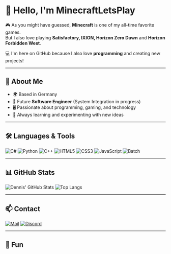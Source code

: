 # 👋 Hello, I'm MinecraftLetsPlay

🎮 As you might have guessed, **Minecraft** is one of my all-time favorite games.  
But I also love playing **Satisfactory, IXION, Horizon Zero Dawn** and **Horizon Forbidden West**.  

💻 I'm here on GitHub because I also love **programming** and creating new projects!  

---

## 🚀 About Me
- 🌍 Based in Germany  
- 🔧 Future **Software Engineer** (System Integration in progress)  
- 🖥️ Passionate about programming, gaming, and technology  
- 🧩 Always learning and experimenting with new ideas  

---

## 🛠️ Languages & Tools
![C#](https://img.shields.io/badge/C%23-239120?style=for-the-badge&logo=c-sharp&logoColor=white)
![Python](https://img.shields.io/badge/Python-3776AB?style=for-the-badge&logo=python&logoColor=white)
![C++](https://img.shields.io/badge/C++-00599C?style=for-the-badge&logo=cplusplus&logoColor=white)
![HTML5](https://img.shields.io/badge/HTML5-E34F26?style=for-the-badge&logo=html5&logoColor=white)
![CSS3](https://img.shields.io/badge/CSS3-1572B6?style=for-the-badge&logo=css3&logoColor=white)
![JavaScript](https://img.shields.io/badge/JavaScript-F7DF1E?style=for-the-badge&logo=javascript&logoColor=black)
![Batch](https://img.shields.io/badge/Batch_Scripting-000000?style=for-the-badge&logo=windows-terminal&logoColor=white)

---

## 📊 GitHub Stats
![Dennis' GitHub Stats](https://github-readme-stats.vercel.app/api?username=MinecraftLetsPlay&show_icons=true&theme=radical)
![Top Langs](https://github-readme-stats.vercel.app/api/top-langs/?username=MinecraftLetsPlay&layout=compact&theme=radical)

---

## 📫 Contact
[![Mail](https://img.shields.io/badge/Email-D14836?style=for-the-badge&logo=gmail&logoColor=white)](mailto:dein.email@example.com)
[![Discord](https://img.shields.io/badge/Discord-%237289DA.svg?&style=for-the-badge&logo=discord&logoColor=white)](https://discord.gg/deinserver)

---

## 🐍 Fun

